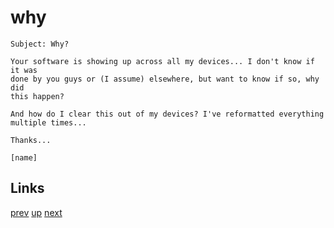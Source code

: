 # why

    Subject: Why?

    Your software is showing up across all my devices... I don't know if it was
    done by you guys or (I assume) elsewhere, but want to know if so, why did
    this happen?

    And how do I clear this out of my devices? I've reformatted everything
    multiple times...

    Thanks...

    [name]

## Links

[prev](2019-05-06.md) [up](../) [next](2019-10-11.md)

